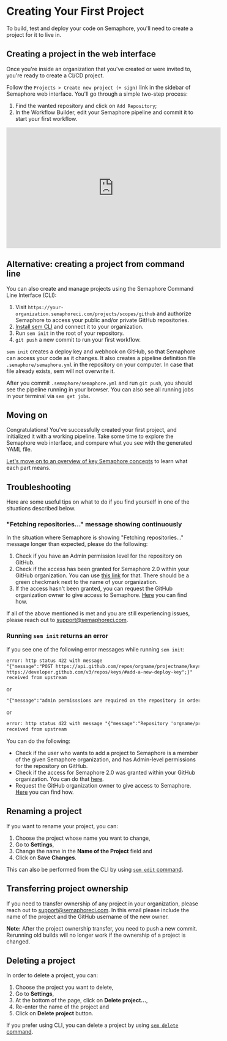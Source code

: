 # Creating Your First Project

To build, test and deploy your code on Semaphore, you'll need to
create a project for it to live in.

## Creating a project in the web interface

Once you're inside an organization that you've created or were invited to,
you're ready to create a CI/CD project.

Follow the `Projects > Create new project (+ sign)` link in the sidebar of Semaphore web interface.
You'll go through a simple two-step process:

1. Find the wanted repository and click on `Add Repository`;
2. In the Workflow Builder, edit your Semaphore pipeline and commit it to start your first workflow.

<iframe width="560" height="315" src="https://www.youtube.com/embed/5u3NDj0xBm0" frameborder="0" allow="accelerometer; autoplay; encrypted-media; gyroscope; picture-in-picture" allowfullscreen></iframe>

## Alternative: creating a project from command line

You can also create and manage projects using the Semaphore Command Line
Interface (CLI):

1. Visit `https://your-organization.semaphoreci.com/projects/scopes/github` and
authorize Semaphore to access your public and/or private GitHub repositories.
2. [Install sem CLI][install-cli] and connect it to your organization.
3. Run `sem init` in the root of your repository.
4. `git push` a new commit to run your first workflow.

`sem init` creates a deploy key and webhook on GitHub, so
that Semaphore can access your code as it changes. It also creates a pipeline
definition file `.semaphore/semaphore.yml` in the repository on your computer.
In case that file already exists, sem will not overwrite it.

After you commit `.semaphore/semaphore.yml` and run `git push`, you should see
the pipeline running in your browser. You can also see all running jobs in your
terminal via `sem get jobs`.

## Moving on

Congratulations! You've successfully created your first project,
and initialized it with a working pipeline.
Take some time to explore the Semaphore web interface, and compare what you
see with the generated YAML file.

[Let's move on to an overview of key Semaphore concepts][next] to learn what
each part means.

## Troubleshooting

Here are some useful tips on what to do if you find yourself in one of the
situations described below.

### "Fetching repositories..." message showing continuously

In the situation where Semaphore is showing "Fetching repositories..." message
longer than expected, please do the following:

1. Check if you have an Admin permission level for the repository on GitHub.
2. Check if the access has been granted for Semaphore 2.0 within your GitHub 
organization. You can use [this link](https://github.com/settings/connections/applications/328c742132e5407abd7d) for that. There should be a green checkmark next to the name of your organization.
3. If the access hasn't been granted, you can request the GitHub organization owner 
to give access to Semaphore. [Here](https://help.github.com/en/github/setting-up-and-managing-your-github-user-account/requesting-organization-approval-for-oauth-apps) you can find how.

If all of the above mentioned is met and you are still experiencing issues,
please reach out to [support@semaphoreci.com](mailto:support@semaphoreci.com).

### Running `sem init` returns an error


If you see one of the following error messages while running `sem init`:

``` txt
error: http status 422 with message
"{"message":"POST https://api.github.com/repos/orgname/projectname/keys: 404 - Not Found // See:
https://developer.github.com/v3/repos/keys/#add-a-new-deploy-key";}"
received from upstream
```

or

``` txt
"{"message":"admin permisssions are required on the repository in order to add the project to Semaphore"}"
```

or

``` txt
error: http status 422 with message "{"message":"Repository 'orgname/projectname' not found"}"
received from upstream
```

You can do the following:

- Check if the user who wants to add a project to Semaphore is a member of the
  given Semaphore organization, and has Admin-level permissions for the
  repository on GitHub.
- Check if the access for Semaphore 2.0 was granted within your GitHub
  organization. You can do that [here][github-connection].
- Request the GitHub organization owner to give access to Semaphore. [Here](https://help.github.com/en/articles/requesting-organization-approval-for-oauth-apps) you can find how.

[next]: https://docs.semaphoreci.com/guided-tour/concepts/
[install-cli]: https://docs.semaphoreci.com/reference/sem-command-line-tool/
[github-connection]: https://github.com/settings/connections/applications/328c742132e5407abd7d

## Renaming a project

If you want to rename your project, you can:

1. Choose the project whose name you want to change,
2. Go to **Settings**,
3. Change the name in the **Name of the Project** field and
4. Click on **Save Changes**.

This can also be performed from the CLI by using [`sem edit` command](https://docs.semaphoreci.com/reference/sem-command-line-tool/#sem-edit-examples).

## Transferring project ownership

If you need to transfer ownership of any project in your organization,
please reach out to [support@semaphoreci.com](mailto:support@semaphoreci.com). In this email please include 
the name of the project and the GitHub username of the new owner.

**Note:** After the project ownership transfer, you need to push a new commit. 
Rerunning old builds will no longer work if the ownership of a project is changed.

## Deleting a project

In order to delete a project, you can:

1. Choose the project you want to delete,
2. Go to **Settings**,
3. At the bottom of the page, click on **Delete project…**,
4. Re-enter the name of the project and
5. Click on **Delete project** button.

If you prefer using CLI, you can delete a project by using [`sem delete` command](https://docs.semaphoreci.com/reference/sem-command-line-tool/#sem-delete-example).
